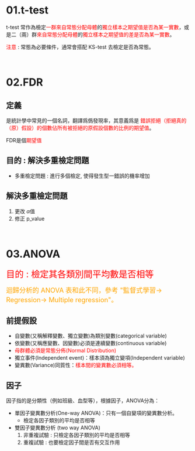
# 01.t-test

t-test 常作為檢定<font color = red>一群來自常態分配母體</font>的<font color = red>獨立樣本之期望值是否為某一實數</font>，或是二（兩）群<font color = red>來自常態分配母體</font>的<font color = red>獨立樣本之期望值的差是否為某一實數</font>。

<font color = red>注意</font> : 常態為必要條件，通常會搭配 KS-test 去檢定是否為常態。

<br>

# 02.FDR

## 定義
是統計學中常見的一個名詞，翻譯爲僞發現率，其意義爲是 <font color = red> 錯誤拒絕（拒絕真的（原）假設）的個數佔所有被拒絕的原假設個數的比例的期望值</font>。

FDR是個<font color = red>期望值</font>

## 目的 : 解決多重檢定問題
*   多重檢定問題 : 進行多個檢定, 使得發生型一錯誤的機率增加

## 解決多重檢定問題
1.  更改 $\alpha$值
2.  修正 p_value

<br>

#   03.ANOVA


<font size = 5 color = red>目的 : 檢定其各類別間平均數是否相等</font>

<font size = 4 color = orange >迴歸分析的 ANOVA 表和此不同，參考 "監督式學習-> Regression-> Multiple regression"。</font>

## 前提假設
*   自變數(又稱解釋變數、獨立變數)為類別變數(categorical variable)
*   依變數(又稱應變數、因變數)必須是連續變數(continuous variable)
*   <font color = red>母群體必須是常態分佈(Normal Distribution)</font>
*   獨立事件(Independent event)：樣本須為獨立變項(Independent variable)
*   變異數(Variance)同質性：<font color = red>樣本間的變異數必須相等。</font>


##  因子
因子指的是分類性（例如班級、血型等），根據因子，ANOVA分為：
*   單因子變異數分析(One-way ANOVA)：只有一個自變項的變異數分析。
    *   檢定各因子類別的平均是否相等
*   雙因子變異數分析 (two way ANOVA)
    1.  非重複試驗  :   只檢定各因子類別的平均是否相等
    2.  重複試驗 : 也要檢定因子間是否有交互作用